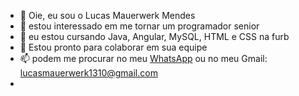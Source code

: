 - 👋 Oie, eu sou o Lucas Mauerwerk Mendes
- 👀  estou interessado em me tornar um programador senior 
- 🌱 eu estou cursando Java, Angular, MySQL, HTML e CSS na furb 
- 💞️ Estou pronto para colaborar em sua equipe
- 📫 podem me procurar no meu  <a href='https://api.whatsapp.com/send?phone=5547991490046&text=Ol%C3%A1%2C%20esse%20%C3%A9%20meu%20WhatsApp%20particular.%20Talvez%20voc%C3%AA%20esteja%20interessado%20nas%20minhas%20habilidades%20em%20Java%2C%20Angular%2C%20MySQL%2C%20HTML%20e%20CSS.%20%20Gostaria%20de%20muito%20de%20conversar%20com%20voc%C3%AA.%20'> WhatsApp</a> ou no meu Gmail: lucasmauerwerk1310@gmail.com
- 

<!---
LucasMauerwerk/LucasMauerwerk is a ✨ special ✨ repository because its `README.md` (this file) appears on your GitHub profile.
You can click the Preview link to take a look at your changes.
--->
